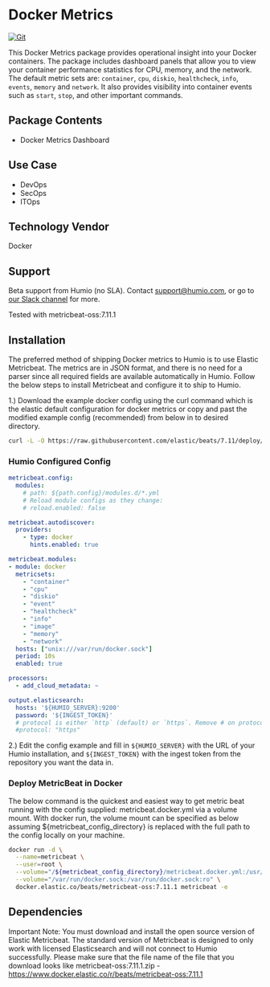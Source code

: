# Docker Metrics

[![Git](https://app.soluble.cloud/api/v1/public/badges/85f70d00-1359-4fa6-8e5c-e8498406be15.svg?orgId=862729498353)](https://app.soluble.cloud/repos/details/github.com/reevzee/dockerpackagehumio?orgId=862729498353)  

This Docker Metrics package provides operational insight into your Docker containers.
The package includes dashboard panels that allow you to view your container performance statistics for CPU, memory, and the network. The default metric sets are: `container`, `cpu`, `diskio`, `healthcheck`, `info`, `events`, `memory` and `network`.  It also provides visibility into container events such as `start`, `stop`, and other important commands.

## Package Contents
- Docker Metrics Dashboard

## Use Case
- DevOps
- SecOps
- ITOps

## Technology Vendor
Docker

## Support
Beta support from Humio (no SLA). Contact support@humio.com, or go to [our Slack channel](https://community.humio.com/) for more.

Tested with metricbeat-oss:7.11.1

## Installation
The preferred method of shipping Docker metrics to Humio is to use Elastic Metricbeat.
The metrics are in JSON format, and there is no need for a parser since all required fields are available automatically in Humio.
Follow the below steps to install Metricbeat and configure it to ship to Humio.

1.) Download the example docker config using the curl command which is the elastic default configuration for docker metrics or copy and past the modified example config (recommended) from below in to desired directory.

```bash
curl -L -O https://raw.githubusercontent.com/elastic/beats/7.11/deploy/docker/metricbeat.docker.yml 
```

### Humio Configured Config

```yaml
metricbeat.config:
  modules:
    # path: ${path.config}/modules.d/*.yml
    # Reload module configs as they change:
    # reload.enabled: false

metricbeat.autodiscover:
  providers:
    - type: docker
      hints.enabled: true

metricbeat.modules:
- module: docker
  metricsets:
    - "container"
    - "cpu"
    - "diskio"
    - "event"
    - "healthcheck"
    - "info"
    - "image"
    - "memory"
    - "network"
  hosts: ["unix:///var/run/docker.sock"]
  period: 10s
  enabled: true

processors:
  - add_cloud_metadata: ~

output.elasticsearch:
  hosts: '${HUMIO_SERVER}:9200'
  password: '${INGEST_TOKEN}'
  # protocol is either `http` (default) or `https`. Remove # on protocol otherwise it defaults to http.
  #protocol: "https"
```

2.) Edit the config example and fill in `${HUMIO_SERVER}` with the URL of your Humio installation, and `${INGEST_TOKEN}` with the ingest token from the repository you want the data in.

### Deploy MetricBeat in Docker

The below command is the quickest and easiest way to get metric beat running with the config supplied: metricbeat.docker.yml via a volume mount. 
With docker run, the volume mount can be specified as below assuming ${metricbeat_config_directory} is replaced with the full path to the config locally on your machine.

```bash
docker run -d \
  --name=metricbeat \
  --user=root \
  --volume="/${metricbeat_config_directory}/metricbeat.docker.yml:/usr/share/metricbeat/metricbeat.yml:ro" \
  --volume="/var/run/docker.sock:/var/run/docker.sock:ro" \
  docker.elastic.co/beats/metricbeat-oss:7.11.1 metricbeat -e
```
  
## Dependencies
Important Note: You must download and install the open source version of Elastic Metricbeat.
The standard version of Metricbeat is designed to only work with licensed Elasticsearch and will not connect to Humio successfully. 
Please make sure that the file name of the file that you download looks like metricbeat-oss:7.11.1.zip - https://www.docker.elastic.co/r/beats/metricbeat-oss:7.11.1
